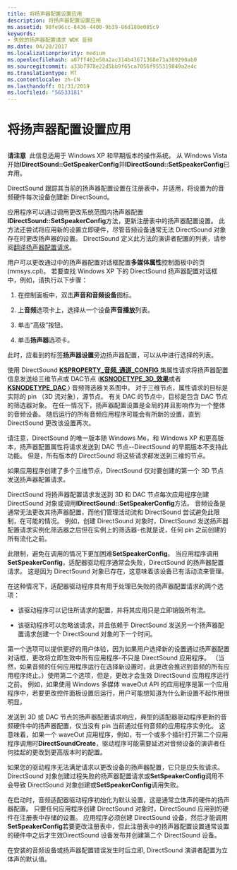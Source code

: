 ```yaml
---
title: 将扬声器配置设置应用
description: 将扬声器配置设置应用
ms.assetid: 98fe96cc-8436-4400-9b39-86d188e085c9
keywords:
- 失败的扬声器配置请求 WDK 音频
ms.date: 04/20/2017
ms.localizationpriority: medium
ms.openlocfilehash: a07ff462e58a2ac314b43671368e73a309290ab0
ms.sourcegitcommit: a33b7978e22d5bb9f65ca7056f955319049a2e4c
ms.translationtype: MT
ms.contentlocale: zh-CN
ms.lasthandoff: 01/31/2019
ms.locfileid: "56533181"
---
```

# <a name="applying-speaker-configuration-settings"></a>将扬声器配置设置应用


## <span id="applying_speaker_configuration_settings"></span><span id="APPLYING_SPEAKER_CONFIGURATION_SETTINGS"></span>


**请注意**  此信息适用于 Windows XP 和早期版本的操作系统。 从 Windows Vista 开始**IDirectSound::GetSpeakerConfig**并**IDirectSound::SetSpeakerConfig**已弃用。

 

DirectSound 跟踪其当前的扬声器配置设置在注册表中，并适用，将设置为的音频硬件每次设备创建新 DirectSound。

应用程序可以通过调用更改系统范围内扬声器配置**IDirectSound::SetSpeakerConfig**方法，更新注册表中的扬声器配置设置。 此方法还尝试将应用新的设置立即硬件，尽管音频设备通常无法 DirectSound 对象存在时更改扬声器的设置。 DirectSound 定义此方法的演讲者配置的列表，请参阅[翻译扬声器配置请求](translating-speaker-configuration-requests.md)。

用户可以更改通过中的扬声器配置对话框配置**多媒体属性**控制面板中的页 (mmsys.cpl)。 若要查找 Windows XP 下的 DirectSound 扬声器配置对话框中，例如，请执行以下步骤：

1.  在控制面板中，双击**声音和音频设备**图标。

2.  上**音频**选项卡上，选择从一个设备**声音播放**列表。

3.  单击“高级”按钮。

4.  单击**扬声器**选项卡。

此时，应看到的标签**扬声器设置**旁边扬声器配置，可以从中进行选择的列表。

使用 DirectSound [ **KSPROPERTY\_音频\_通道\_CONFIG** ](https://msdn.microsoft.com/library/windows/hardware/ff537250)集属性请求将扬声器配置信息发送给三维节点或 DAC节点 ([**KSNODETYPE\_3D\_效果**](https://msdn.microsoft.com/library/windows/hardware/ff537148)或者[ **KSNODETYPE\_DAC** ](https://msdn.microsoft.com/library/windows/hardware/ff537158)) 音频筛选器关系图中。 对于三维节点，属性请求的目标是实际的 pin （3D 流对象），源节点。 有关 DAC 的节点中，目标是包含 DAC 节点的筛选器对象。 在任一情况下，扬声器配置设置是全局的并且影响作为一个整体的音频设备。 随后运行的所有音频应用程序可能会有所新的设置，直到 DirectSound 更改该设置再次。

请注意，DirectSound 的唯一版本随 Windows Me，和 Windows XP 和更高版本，扬声器配置属性将请求发送到 DAC 节点--DirectSound 的早期版本不支持此功能。 但是，所有版本的 DirectSound 将这些请求都发送到三维的节点。

如果应用程序创建了多个三维节点，DirectSound 仅对要创建的第一个 3D 节点发送扬声器配置请求。

DirectSound 将扬声器配置请求发送到 3D 和 DAC 节点每次应用程序创建 DirectSound 对象或调用**IDirectSound::SetSpeakerConfig**方法。 音频设备是通常无法更改其扬声器配置，而他们管理活动流和 DirectSound 尝试避免此限制，在可能的情况。 例如，创建 DirectSound 对象时，DirectSound 发送扬声器配置请求实例化筛选器之后但在实例上的筛选器-也就是说，任何 pin 之前创建的所有流化之前。

此限制，避免在调用的情况下更加困难**SetSpeakerConfig**。 当应用程序调用**SetSpeakerConfig**，适配器驱动程序通常会失败，DirectSound 的扬声器配置请求。 这是因为 DirectSound 对象已存在，这意味着该设备已有活动流来管理。

在这种情况下，适配器驱动程序具有用于处理已失败的扬声器配置请求的两个选项：

-   该驱动程序可以记住所请求的配置，并将其应用只是立即销毁所有流。

-   该驱动程序可以忽略该请求，并且依赖于 DirectSound 发送另一个扬声器配置请求创建一个 DirectSound 对象的下一个时间。

第一个选项可以提供更好的用户体验，因为如果用户选择新的设置通过扬声器配置对话框，更改将立即生效中所有应用程序-不只是 DirectSound 应用程序。 （当然，如果音频的任何应用程序运行在选择新设置时，此更改会推迟到音频的所有应用程序终止。）使用第二个选项，但是，更改才会生效 DirectSound 应用程序运行之前。 例如，如果使用 Windows 多媒体 waveOut API 的应用程序是第一个应用程序中，若要更改控件面板设置后运行，用户可能想知道为什么新设置不起作用很明显。

发送到 3D 或 DAC 节点的扬声器配置请求响应，典型的适配器驱动程序更新的音频硬件中的扬声器配置，仅当没有 pin 当前通过任何音频的应用程序实例化。 这意味着，如果一个 waveOut 应用程序，例如，有一个或多个插针打开第二个应用程序调用时**DirectSoundCreate**，驱动程序可能需要延迟对音频设备的演讲者任何挂起的更改到更高版本时的配置。

如果您的驱动程序无法满足请求以更改设备的扬声器配置，它只是应失败请求。 DirectSound 对象创建过程失败的扬声器配置请求或**SetSpeakerConfig**调用不会导致 DirectSound 对象创建或**SetSpeakerConfig**调用失败。

在启动时，音频适配器驱动程序初始化为默认设置，这是通常立体声的硬件的扬声器配置。 只要任何应用程序创建 DirectSound 对象时，DirectSound 应用到的硬件在注册表中存储的设置。 应用程序必须创建 DirectSound 设备，然后才能调用**SetSpeakerConfig**若要更改注册表中，但此注册表中的扬声器配置设置通常设置的硬件中之后才生效DirectSound 设备发布并创建第二个 DirectSound 设备。

在安装的音频设备或扬声器配置错误发生时后立即, DirectSound 演讲者配置为立体声的默认值。

 

 




